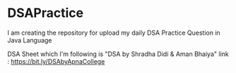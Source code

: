# DSAPractice
I am creating the repository for upload my daily DSA Practice Question in Java Language

DSA Sheet which I'm following is "DSA by Shradha Didi & Aman Bhaiya"
link : https://bit.ly/DSAbyApnaCollege


